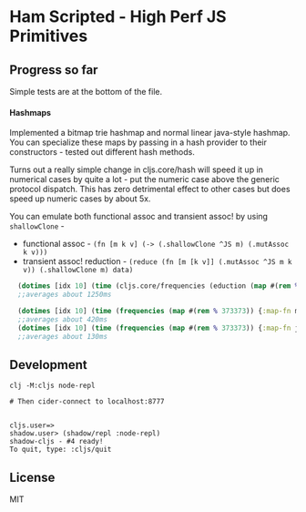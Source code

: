 # Ham Scripted - High Perf JS Primitives


## Progress so far

Simple tests are at the bottom of the file.

#### Hashmaps

Implemented a bitmap trie hashmap and normal linear java-style hashmap.
You can specialize these maps by passing in a hash provider to their constructors - tested out
different hash methods.

Turns out a really simple change in cljs.core/hash will speed it up in numerical cases by quite
a lot - put the numeric case above the generic protocol dispatch.  This has zero detrimental
effect to other cases but does speed up numeric cases by about 5x.


You can emulate both functional assoc and transient assoc! by using `shallowClone` -

* functional assoc - `(fn [m k v] (-> (.shallowClone ^JS m) (.mutAssoc k v)))`
* transient assoc! reduction - `(reduce (fn [m [k v]] (.mutAssoc ^JS m k v)) (.shallowClone m) data)`




```clojure
  (dotimes [idx 10] (time (cljs.core/frequencies (eduction (map #(rem % 373373)) (range 1000000)))))
  ;;averages about 1250ms

  (dotimes [idx 10] (time (frequencies (map #(rem % 373373)) {:map-fn mut-map} (range 1000000))))
  ;;averages about 420ms
  (dotimes [idx 10] (time (frequencies (map #(rem % 373373)) {:map-fn java-hashmap} (range 1000000))))
  ;;averages about 130ms
```


## Development


```console
clj -M:cljs node-repl

# Then cider-connect to localhost:8777


cljs.user=>
shadow.user> (shadow/repl :node-repl)
shadow-cljs - #4 ready!
To quit, type: :cljs/quit
```

## License

MIT

